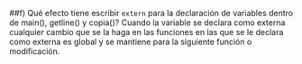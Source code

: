 ##f) Qué efecto tiene escribir `extern` para la declaración de variables dentro de main(), getline() y copia()?
Cuando la variable se declara como externa cualquier cambio que se la haga en las funciones en las que se le declara como externa es global y se mantiene para la siguiente función o modificación. 